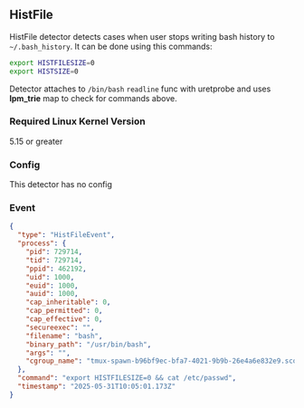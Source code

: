## HistFile

HistFile detector detects cases when user stops writing bash
history to `~/.bash_history`. It can be done using this commands:

```bash
export HISTFILESIZE=0
export HISTSIZE=0
```

Detector attaches to `/bin/bash` `readline` func with uretprobe and uses **lpm_trie**
map to check for commands above.

### Required Linux Kernel Version

5.15 or greater

### Config

This detector has no config

### Event

```json
{
  "type": "HistFileEvent",
  "process": {
    "pid": 729714,
    "tid": 729714,
    "ppid": 462192,
    "uid": 1000,
    "euid": 1000,
    "auid": 1000,
    "cap_inheritable": 0,
    "cap_permitted": 0,
    "cap_effective": 0,
    "secureexec": "",
    "filename": "bash",
    "binary_path": "/usr/bin/bash",
    "args": "",
    "cgroup_name": "tmux-spawn-b96bf9ec-bfa7-4021-9b9b-26e4a6e832e9.scope"
  },
  "command": "export HISTFILESIZE=0 && cat /etc/passwd",
  "timestamp": "2025-05-31T10:05:01.173Z"
}
```
